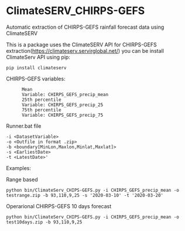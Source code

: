 # ClimateSERV_CHIRPS-GEFS
Automatic extraction of CHIRPS-GEFS rainfall forecast data using ClimateSERV 


This is a package uses the ClimateSERV API for CHIRPS-GEFS extraction(https://climateserv.servirglobal.net/)
you can be install ClimateServ API using pip:

    pip install climateserv

   CHIRPS-GEFS variables:
   
          Mean
          Variable: CHIRPS_GEFS_precip_mean
          25th percentile
          Variable: CHIRPS_GEFS_precip_25
          75th percentile
          Variable: CHIRPS_GEFS_precip_75

   Runner.bat file
    
    -i <DatasetVariable> 
    -o <Outfile in format .zip> 
    -b <boundary[MinLon,Maxlon,Minlat,Maxlat]>
    -s <EarliestDate>
    -t <LatestDate>'

Examples: 

Range based

    python bin/ClimateServ_CHIPS-GEFS.py -i CHIRPS_GEFS_precip_mean -o testrange.zip -b 93,110,9,25 -s '2020-03-10' -t '2020-03-20' 

Operarional CHIRPS-GEFS 10 days forecast

    python bin/ClimateServ_CHIPS-GEFS.py -i CHIRPS_GEFS_precip_mean -o test10days.zip -b 93,110,9,25 

